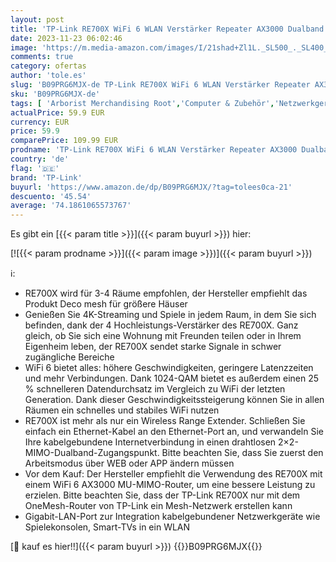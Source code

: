 ```yaml
---
layout: post
title: 'TP-Link RE700X WiFi 6 WLAN Verstärker Repeater AX3000 Dualband 2402MBit/s 5GHz + 574MBit/s 2 4GHz  MU-MIMO  Gigabit Port  maxiamle Abdeckung  kompatibel zu allen WLAN Routern '
date: 2023-11-23 06:02:46
image: 'https://m.media-amazon.com/images/I/21shad+Zl1L._SL500_._SL400_.jpg'
comments: true
category: ofertas
author: 'tole.es'
slug: 'B09PRG6MJX-de TP-Link RE700X WiFi 6 WLAN Verstärker Repeater AX3000...'
sku: 'B09PRG6MJX-de'
tags: [ 'Arborist Merchandising Root','Computer & Zubehör','Netzwerkgeräte','PC gaming components','Repeater','Routers gaming','Self Service','Special Features Stores','TP-Link','a4cbee59-f823-40fe-831a-7de64f655f6f_0','a4cbee59-f823-40fe-831a-7de64f655f6f_2701','a4cbee59-f823-40fe-831a-7de64f655f6f_501','a4cbee59-f823-40fe-831a-7de64f655f6f_9701','tp-link','🇩🇪', ]
actualPrice: 59.9 EUR
currency: EUR
price: 59.9
comparePrice: 109.99 EUR
prodname: 'TP-Link RE700X WiFi 6 WLAN Verstärker Repeater AX3000 Dualband 2402MBit/s 5GHz + 574MBit/s 2 4GHz  MU-MIMO  Gigabit Port  maxiamle Abdeckung  kompatibel zu allen WLAN Routern '
country: 'de'
flag: '🇩🇪'
brand: 'TP-Link'
buyurl: 'https://www.amazon.de/dp/B09PRG6MJX/?tag=tolees0ca-21'
descuento: '45.54'
average: '74.1861065573767'
---
```


Es gibt ein [{{< param title >}}]({{< param buyurl >}}) hier:

[![{{< param prodname >}}]({{< param image >}})]({{< param buyurl >}})

ℹ️:

- RE700X wird für 3-4 Räume empfohlen, der Hersteller empfiehlt das Produkt Deco mesh für größere Häuser
- Genießen Sie 4K-Streaming und Spiele in jedem Raum, in dem Sie sich befinden, dank der 4 Hochleistungs-Verstärker des RE700X. Ganz gleich, ob Sie sich eine Wohnung mit Freunden teilen oder in Ihrem Eigenheim leben, der RE700X sendet starke Signale in schwer zugängliche Bereiche
- WiFi 6 bietet alles: höhere Geschwindigkeiten, geringere Latenzzeiten und mehr Verbindungen. Dank 1024-QAM bietet es außerdem einen 25 % schnelleren Datendurchsatz im Vergleich zu WiFi der letzten Generation. Dank dieser Geschwindigkeitssteigerung können Sie in allen Räumen ein schnelles und stabiles WiFi nutzen
- RE700X ist mehr als nur ein Wireless Range Extender. Schließen Sie einfach ein Ethernet-Kabel an den Ethernet-Port an, und verwandeln Sie Ihre kabelgebundene Internetverbindung in einen drahtlosen 2×2-MIMO-Dualband-Zugangspunkt. Bitte beachten Sie, dass Sie zuerst den Arbeitsmodus über WEB oder APP ändern müssen
- Vor dem Kauf: Der Hersteller empfiehlt die Verwendung des RE700X mit einem WiFi 6 AX3000 MU-MIMO-Router, um eine bessere Leistung zu erzielen. Bitte beachten Sie, dass der TP-Link RE700X nur mit dem OneMesh-Router von TP-Link ein Mesh-Netzwerk erstellen kann
- Gigabit-LAN-Port zur Integration kabelgebundener Netzwerkgeräte wie Spielekonsolen, Smart-TVs in ein WLAN

[🛒 kauf es hier!!]({{< param buyurl >}})
{{<world>}}B09PRG6MJX{{</world>}}

